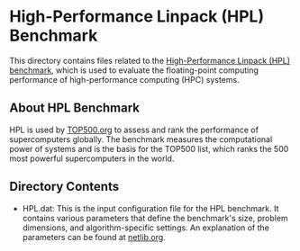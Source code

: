 # High-Performance Linpack (HPL) Benchmark
This directory contains files related to the [High-Performance Linpack (HPL) benchmark](https://netlib.org/benchmark/hpl/), which is used to evaluate the floating-point computing performance of high-performance computing (HPC) systems. 

## About HPL Benchmark
HPL is used by [TOP500.org](https://www.top500.org "The TOP500 list of supercomputers")
to assess and rank the performance of supercomputers globally. The benchmark measures the computational power of systems and is the basis for the TOP500 list, which ranks the 500 most powerful supercomputers in the world.

## Directory Contents
 - HPL.dat: This is the input configuration file for the HPL benchmark. It contains various parameters that define the benchmark's size, problem dimensions, and algorithm-specific settings. An explanation of the parameters can be found at [netlib.org](https://www.netlib.org/benchmark/hpl/tuning.html).

